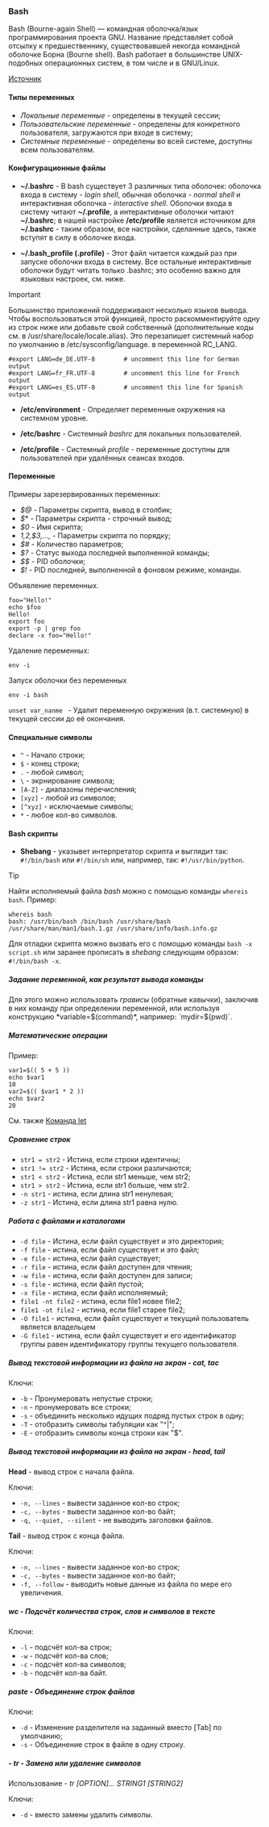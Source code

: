 ### Bash
Bash (Bourne-again Shell) — командная оболочка/язык программирования проекта GNU. Название представляет собой отсылку к предшественнику, существовавшей некогда командной оболочке Борна (Bourne shell). 
Bash работает в большинстве UNIX-подобных операционных систем, в том числе и в GNU/Linux. 

[Источник](https://wiki.archlinux.org/title/Bash_(%D0%A0%D1%83%D1%81%D1%81%D0%BA%D0%B8%D0%B9))

#### Типы переменных
  - *Локальные переменные* - определены в текущей сессии;
  - *Пользовательские переменные* - определены для конкретного пользователя, загружаются при входе в систему;
  - *Системные переменные* - определены во всей системе, доступны всем пользователям.

#### Конфигурационные файлы
  - **~/.bashrc** - В bash существует 3 различных типа оболочек: оболочка входа в систему - *login shell*, обычная оболочка - *normal shell* и интерактивная оболочка - *interactive shell*. 
Оболочки входа в систему читают **~/.profile**, а интерактивные оболочки читают **~/.bashrc**; в нашей настройке **/etc/profile** является источником для  **~/.bashrc** - таким образом, все настройки, сделанные здесь, также вступят в силу в оболочке входа.

  - **~/.bash_profile (.profile)** - Этот файл читается каждый раз при запуске оболочки входа в систему. Все остальные интерактивные оболочки будут читать только .bashrc; это особенно важно для языковых настроек, см. ниже.
> [!IMPORTANT]
> Большинство приложений поддерживают несколько языков вывода. Чтобы воспользоваться этой функцией, просто раскомментируйте одну из строк ниже или добавьте свой собственный (дополнительные коды см. в /usr/share/locale/locale.alias).
> Это перезапишет системный набор по умолчанию в /etc/sysconfig/language. в переменной RC_LANG.
```
#export LANG=de_DE.UTF-8        # uncomment this line for German output
#export LANG=fr_FR.UTF-8        # uncomment this line for French output
#export LANG=es_ES.UTF-8        # uncomment this line for Spanish output
```

  - **/etc/environment** - Определяет переменные окружения на системном уровне.

  - **/etc/bashrc** - Системный *bashrc* для локальных пользователей.

  - **/etc/profile** - Системный *profile* - переменные доступны для пользователей при удалённых сеансах входов.
#### Переменные
Примеры зарезервированных переменных:
  - *$@* - Параметры скрипта, вывод в столбик;
  - *$** - Параметры скрипта - строчный вывод;
  - *$0* - Имя скрипта;
  - *$1,$2,$3,...,* - Параметры скрипта по порядку; 
  - *$#* - Количество параметров;
  - *$?* - Статус выхода последней выполненной команды; 
  - *$$* - PID оболочки;
  - *$!* - PID последней, выполненной в фоновом режиме, команды.

Объявление переменных.
```
foo="Hello!"
echo $foo
Hello!
export foo
export -p | grep foo
declare -x foo="Hello!"
```

Удаление переменных:
```
env -i
```

Запуск оболочки без переменных
```
env -i bash
```

`unset var_nanme ` - Удалит переменную окружения (в.т. системную) в текущей сессии до её окончания.

#### Специальные символы
  - `^` - Начало строки;
  - `$` - конец строки;
  - `.` - любой символ;
  - `\` - экрнирование символа;
  - `[A-Z]` - диапазоны перечисления;
  - `[xyz]` - любой из символов;
  - `[^xyz]` - исключаемые символы;
  - `*` - любое кол-во символов.

#### Bash скрипты

  - **Shebang** - указывет интерпретатор скрипта и выглядит так: `#!/bin/bash` или `#!/bin/sh` или, например, так: `#!/usr/bin/python`. 

> [!TIP]
> Найти исполняемый файла *bash* можно с помощью команды `whereis bash`.
Пример:
```
whereis bash
bash: /usr/bin/bash /bin/bash /usr/share/bash /usr/share/man/man1/bash.1.gz /usr/share/info/bash.info.gz
```
Для отладки скрипта можно вызвать его с помощью команды `bash -x script.sh` или заранее прописать в *shebang* следующим образом: `#!/bin/bash -x`.

##### Задание переменной, как результат вывода команды
Для этого можно использовать *грависы* (обратные кавычки), заключив в них команду при определении переменной, или используя конструкцию *variable=$(command)*, например: `mydir=$(pwd)`.

##### Математические операции
Пример:
```
var1=$(( 5 + 5 ))
echo $var1
10
var2=$(( $var1 * 2 ))
echo $var2
20
```
См. также [Команда let](https://linuxcookbook.ru/articles/komanda-let)

##### Сравнение строк
  - `str1 = str2` - Истина, если строки идентичны;
  - `str1 != str2` - Истина, если строки различаются;
  - `str1 < str2` - Истина, если str1 меньше, чем str2;
  - `str1 > str2` - Истина, если str1 больше, чем str2.
  - `-n str1` - истина, если длина str1 ненулевая;
  - `-z str1` - Истина, если длина str1 равна нулю.

##### Работа с файлами и каталогами
  - `-d file` - Истина, если файл существует и это директория; 
  - `-f file` - истина, если файл существует и это файл;
  - `-e file` - истина, если файл существует;
  - `-r file` - истина, если файл доступен для чтения;
  - `-w file` - истина, если файл доступен для записи;
  - `-s file` - истина, если файл пустой;
  - `-x file` - истина, если файл исполняемый;
  - `file1 -nt file2` - истина, если file1 новее file2;
  - `file1 -ot file2` - истина, если file1 старее file2;
  - `-O file1` - истина, если файл существует и текущий пользователь является владельцем
  - `-G file1` - истина, если файл существует и его идентификатор группы равен идентификатору группы текущего пользователя.
##### Вывод текстовой информации из файла на экран - cat, tac
Ключи:
  - `-b` - Пронумеровать непустые строки;
  - `-n` - пронумеровать все строки;
  - `-s` - объединить несколько идущих подряд пустых строк в одну;
  - `-T` - отобразить символы табуляции как "^|";
  - `-E` - отобразить символы конца строки как "$".

##### Вывод текстовой информации из файла на экран - head, tail
**Head** - вывод строк с начала файла.

Ключи:
  - `-n, --lines` - вывести заданное кол-во строк;
  - `-c, --bytes` - вывести заданное кол-во байт;
  - `-q, --quiet, --silent` - не выводить заголовки файлов.

**Tail** - вывод строк с конца файла.

Ключи:
  - `-n, --lines` - вывести заданное кол-во строк;
  - `-c, --bytes` - вывести заданное кол-во байт;
  - `-f, --follow` - выводить новые данные из файла по мере его увеличения.

##### wc - Подсчёт количества строк, слов и символов в тексте
Ключи:
  - `-l` - подсчёт кол-ва строк;
  - `-w` - подсчёт кол-ва слов;
  - `-c` - подсчёт кол-ва символов;
  - `-b` - подсчёт кол-ва байт.

##### paste - Объединение строк файлов

Ключи:
  - `-d` - Изменение разделителя на заданный вместо [Tab] по умолчанию;
  - `-s` - Объединение строк в файле в одну строку.

##### - tr - Замена или удаление символов
Использование - *tr [OPTION]... STRING1 [STRING2]*

Ключи:
  - `-d` - вместо замены удалить символы.
